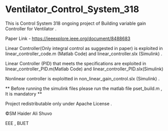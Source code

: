 # Ventilator_Control_System_318

This is Control System 318 ongoing project of Building variable gain Controller for Ventilator . 

Paper Link - https://ieeexplore.ieee.org/document/8488683

Linear Controller(Only integral control as suggested in paper) is exploited in linear_controller_code.m (Matlab Code) and linear_controller.slx (Simulink) .

Linear Controller (PID) that meets the specifications are exploited in linear_controller_PID.m(Matlab Code) and linear_controller_PID.slx(Simulink)

Nonlinear controller is exploitted in non_linear_gain_control.slx (Simulink) .

** Before running the simulink files please run the matlab file pset_build.m , It is mandatory  **

Project redistributable only under Apache License . 

©SM Haider Ali Shuvo

EEE , BUET
